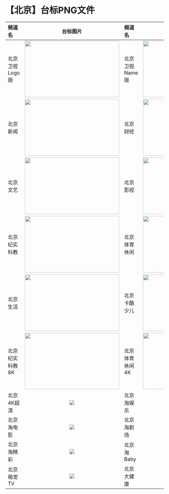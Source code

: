 # 【北京】台标PNG文件
|频道名|台标图片|频道名|台标图片|
|:---|:---:|:---|:---:|
|北京卫视Logo版|<img src="https://raw.githubusercontent.com/taksssss/TVlogo/main/img/Beijing.png" width="300" height="180">|北京卫视Name版|<img src="https://raw.githubusercontent.com/taksssss/TVlogo/main/img/Beijing0.png" width="300" height="180">|
|北京新闻|<img src="https://raw.githubusercontent.com/taksssss/TVlogo/main/img/Beijing1.png" width="300" height="180">|北京财经|<img src="https://raw.githubusercontent.com/taksssss/TVlogo/main/img/Beijing2.png" width="300" height="180">|
|北京文艺|<img src="https://raw.githubusercontent.com/taksssss/TVlogo/main/img/Beijing3.png" width="300" height="180">|北京影视|<img src="https://raw.githubusercontent.com/taksssss/TVlogo/main/img/Beijing4.png" width="300" height="180">|
|北京纪实科教|<img src="https://raw.githubusercontent.com/taksssss/TVlogo/main/img/Beijing5.png" width="300" height="180">|北京体育休闲|<img src="https://raw.githubusercontent.com/taksssss/TVlogo/main/img/Beijing6.png" width="300" height="180">|
|北京生活|<img src="https://raw.githubusercontent.com/taksssss/TVlogo/main/img/Beijing7.png" width="300" height="180">|北京卡酷少儿|<img src="https://raw.githubusercontent.com/taksssss/TVlogo/main/img/Beijing8.png" width="300" height="180">|
|北京纪实科教8K|<img src="https://raw.githubusercontent.com/taksssss/TVlogo/main/img/Beijing9.png" width="300" height="180">|北京体育休闲4K|<img src="https://raw.githubusercontent.com/taksssss/TVlogo/main/img/Beijing10.png" width="300" height="180">|
|北京4K超清|<img src="https://raw.githubusercontent.com/taksssss/TVlogo/main/img/bj4kcq.png">|北京淘娱乐|<img src="https://raw.githubusercontent.com/taksssss/TVlogo/main/img/bjtyl.png">|
|北京淘电影|<img src="https://raw.githubusercontent.com/taksssss/TVlogo/main/img/bjtdy.png">|北京淘剧场|<img src="https://raw.githubusercontent.com/taksssss/TVlogo/main/img/bjtjc.png">|
|北京淘精彩|<img src="https://raw.githubusercontent.com/taksssss/TVlogo/main/img/bjtjcai.png">|北京淘Baby|<img src="https://raw.githubusercontent.com/taksssss/TVlogo/main/img/bjtbb.png">|
|北京萌宠TV|<img src="https://raw.githubusercontent.com/taksssss/TVlogo/main/img/bjmctv.png">|北京大健康|<img src="https://raw.githubusercontent.com/taksssss/TVlogo/main/img/bjdjk.png">|

